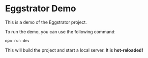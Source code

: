 # Eggstrator Demo

This is a demo of the Eggstrator project.

To run the demo, you can use the following command:

```bash
npm run dev
```

This will build the project and start a local server. It is **hot-reloaded!**
